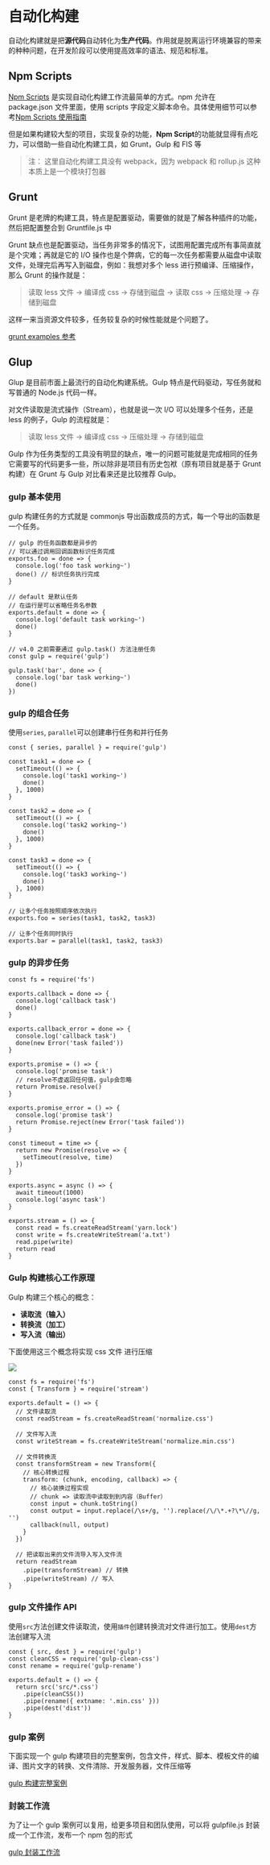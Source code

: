 # 自动化构建

自动化构建就是把**源代码**自动转化为**生产代码**。作用就是脱离运行环境兼容的带来的种种问题，在开发阶段可以使用提高效率的语法、规范和标准。

## Npm Scripts

[Npm Scripts](https://docs.npmjs.com/cli/v6/using-npm/scripts) 是实现自动化构建工作流最简单的方式。npm 允许在 package.json 文件里面，使用 scripts 字段定义脚本命令。具体使用细节可以参考[Npm Scripts 使用指南](https://www.ruanyifeng.com/blog/2016/10/npm_scripts.html)

但是如果构建较大型的项目，实现复杂的功能，**Npm Script**的功能就显得有点吃力，可以借助一些自动化构建工具，如 Grunt，Gulp 和 FIS 等

> 注： 这里自动化构建工具没有 webpack，因为 webpack 和 rollup.js 这种 本质上是一个模块打包器

## Grunt

Grunt 是老牌的构建工具，特点是配置驱动，需要做的就是了解各种插件的功能，然后把配置整合到 Gruntfile.js 中

Grunt 缺点也是配置驱动，当任务非常多的情况下，试图用配置完成所有事简直就是个灾难；再就是它的 I/O 操作也是个弊病，它的每一次任务都需要从磁盘中读取文件，处理完后再写入到磁盘，例如：我想对多个 less 进行预编译、压缩操作，那么 Grunt 的操作就是：

> 读取 less 文件 -> 编译成 css -> 存储到磁盘 -> 读取 css -> 压缩处理 -> 存储到磁盘

这样一来当资源文件较多，任务较复杂的时候性能就是个问题了。

[grunt examples 参考](https://github.com/licop/What_is_FE/tree/master/examples/grunt)

## Glup

Glup 是目前市面上最流行的自动化构建系统。Gulp 特点是代码驱动，写任务就和写普通的 Node.js 代码一样。

对文件读取是流式操作（Stream），也就是说一次 I/O 可以处理多个任务，还是 less 的例子，Gulp 的流程就是：

> 读取 less 文件 -> 编译成 css -> 压缩处理 -> 存储到磁盘

Gulp 作为任务类型的工具没有明显的缺点，唯一的问题可能就是完成相同的任务它需要写的代码更多一些，所以除非是项目有历史包袱（原有项目就是基于 Grunt 构建）在 Grunt 与 Gulp 对比看来还是比较推荐 Gulp。

### gulp 基本使用

gulp 构建任务的方式就是 commonjs 导出函数成员的方式，每一个导出的函数是一个任务。

```
// gulp 的任务函数都是异步的
// 可以通过调用回调函数标识任务完成
exports.foo = done => {
  console.log('foo task working~')
  done() // 标识任务执行完成
}

// default 是默认任务
// 在运行是可以省略任务名参数
exports.default = done => {
  console.log('default task working~')
  done()
}

// v4.0 之前需要通过 gulp.task() 方法注册任务
const gulp = require('gulp')

gulp.task('bar', done => {
  console.log('bar task working~')
  done()
})
```

### gulp 的组合任务

使用`series`, `parallel`可以创建串行任务和并行任务

```
const { series, parallel } = require('gulp')

const task1 = done => {
  setTimeout(() => {
    console.log('task1 working~')
    done()
  }, 1000)
}

const task2 = done => {
  setTimeout(() => {
    console.log('task2 working~')
    done()
  }, 1000)
}

const task3 = done => {
  setTimeout(() => {
    console.log('task3 working~')
    done()
  }, 1000)
}

// 让多个任务按照顺序依次执行
exports.foo = series(task1, task2, task3)

// 让多个任务同时执行
exports.bar = parallel(task1, task2, task3)

```

### gulp 的异步任务

```
const fs = require('fs')

exports.callback = done => {
  console.log('callback task')
  done()
}

exports.callback_error = done => {
  console.log('callback task')
  done(new Error('task failed'))
}

exports.promise = () => {
  console.log('promise task')
  // resolve不虚返回任何值，gulp会忽略
  return Promise.resolve()
}

exports.promise_error = () => {
  console.log('promise task')
  return Promise.reject(new Error('task failed'))
}

const timeout = time => {
  return new Promise(resolve => {
    setTimeout(resolve, time)
  })
}

exports.async = async () => {
  await timeout(1000)
  console.log('async task')
}

exports.stream = () => {
  const read = fs.createReadStream('yarn.lock')
  const write = fs.createWriteStream('a.txt')
  read.pipe(write)
  return read
}
```

### Gulp 构建核心工作原理

Gulp 构建三个核心的概念：

- **读取流（输入）**
- **转换流（加工）**
- **写入流（输出）**

下面使用这三个概念将实现 css 文件 进行压缩

![](/engineering/gulp1.png)

```
const fs = require('fs')
const { Transform } = require('stream')

exports.default = () => {
  // 文件读取流
  const readStream = fs.createReadStream('normalize.css')

  // 文件写入流
  const writeStream = fs.createWriteStream('normalize.min.css')

  // 文件转换流
  const transformStream = new Transform({
    // 核心转换过程
    transform: (chunk, encoding, callback) => {
      // 核心装换过程实现
      // chunk => 读取流中读取到到内容（Buffer）
      const input = chunk.toString()
      const output = input.replace(/\s+/g, '').replace(/\/\*.+?\*\//g, '')
      callback(null, output)
    }
  })

  // 把读取出来的文件流导入写入文件流
  return readStream
    .pipe(transformStream) // 转换
    .pipe(writeStream) // 写入
}
```

### gulp 文件操作 API

使用`src`方法创建文件读取流，使用`插件`创建转换流对文件进行加工。使用`dest`方法创建写入流

```
const { src, dest } = require('gulp')
const cleanCSS = require('gulp-clean-css')
const rename = require('gulp-rename')

exports.default = () => {
  return src('src/*.css')
    .pipe(cleanCSS())
    .pipe(rename({ extname: '.min.css' }))
    .pipe(dest('dist'))
}

```

### gulp 案例

下面实现一个 gulp 构建项目的完整案例，包含文件，样式、脚本、模板文件的编译、图片文字的转换、文件清除、开发服务器，文件压缩等

[gulp 构建完整案例](https://github.com/licop/What_is_FE/tree/master/examples/gulp/zce-gulp-demo)

### 封装工作流

为了让一个 gulp 案例可以复用，给更多项目和团队使用，可以将 gulpfile.js 封装成一个工作流，发布一个 npm 包的形式

[gulp 封装工作流](https://github.com/licop/What_is_FE/tree/master/examples/gulp/zce-pages)
